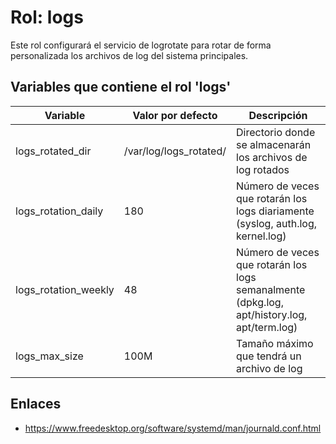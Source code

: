 # Rol: logs

Este rol configurará el servicio de logrotate para rotar de forma personalizada los archivos de log del sistema principales.


## Variables que contiene el rol 'logs'

| Variable | Valor por defecto | Descripción |
|----------|-------------------|-------------|
| logs_rotated_dir | /var/log/logs_rotated/ | Directorio donde se almacenarán los archivos de log rotados |
| logs_rotation_daily | 180 | Número de veces que rotarán los logs diariamente (syslog, auth.log, kernel.log) |
| logs_rotation_weekly | 48 | Número de veces que rotarán los logs semanalmente (dpkg.log, apt/history.log, apt/term.log) |
| logs_max_size | 100M | Tamaño máximo que tendrá un archivo de log |


## Enlaces

* https://www.freedesktop.org/software/systemd/man/journald.conf.html
